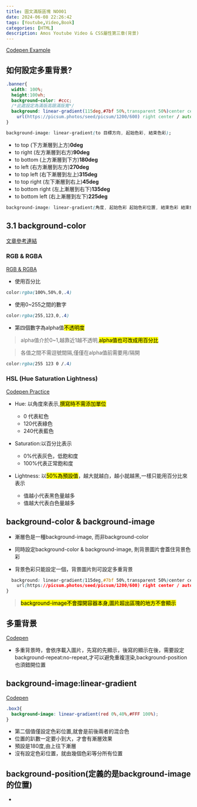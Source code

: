 ```yaml
---
title: 圖文滿版區塊 NO001
date: 2024-06-08 22:26:42
tags: [Youtube,Video,Book]
categories: [HTML]
description: Amos Youtube Video & CSS屬性第三章(背景)
---
```

[Codepen Example](https://codepen.io/gizelliang/pen/ExzvmBy)

## 如何設定多重背景?

```css
.banner{
  width: 100%;
  height:100vh;
  background-color: #ccc;
  /*此處設定為滿版高跟滿版寬*/
  background: linear-gradient(115deg,#7bf 50%,transparent 50%)center center/100% 100%,
    url(https://picsum.photos/seed/picsum/1200/600) right center / auto 100%;
}
```
```css
background-image: linear-gradient(to 目標方向, 起始色彩, 結束色彩);
```
* to top (下方漸層到上方)**0deg**
* to right (左方漸層到右方)**90deg**
* to bottom (上方漸層到下方)**180deg**
* to left (右方漸層到左方)**270deg**
* to top left (右下漸層到左上)**315deg**
* to top right (左下漸層到右上)**45deg**
* to bottom right (左上漸層到右下)**135deg**
* to bottom left (右上漸層到左下)**225deg**

```css
background-image: linear-gradient(角度, 起始色彩 起始色彩位置, 結束色彩 結束色彩位置);
```

## 3.1 background-color
[文章參考連結](https://csscoke.com/2015/01/01/rgb-hsl-hex/)

### RGB & RGBA
[RGB & RGBA](https://codepen.io/gizelliang/pen/gOJxJzG)

* 使用百分比
```css
color:rgba(100%,50%,0,.4)
```
* 使用0~255之間的數字
```css
color:rgba(255,123,0,.4)
```
* 第四個數字為alpha值<mark>不透明度</mark>

>alpha值介於0~1,越靠近1越不透明,<mark>alpha值也可改成用百分比</mark>

>各值之間不需逗號間隔,僅僅在alpha值前需要用/隔開

```css
color:rgba(255 123 0 /.4)
```

### HSL (Hue Saturation Lightness)
[Codepen Practice](https://codepen.io/gizelliang/pen/LYojoMR)
* Hue: 以角度來表示,<mark>撰寫時不需添加單位</mark>
    * 0 代表紅色
    * 120代表綠色
    * 240代表藍色

* Saturation:以百分比表示
    * 0%代表灰色，低飽和度
    * 100%代表正常飽和度

* Lightness: 以<mark>50%為預設值</mark>，越大就越白，越小就越黑,一樣只能用百分比來表示
    * 值越小代表黑色量越多
    * 值越大代表白色量越多

## background-color & background-image

* 漸層色是一種background-image, 而非background-color
* 同時設定background-color & background-image, 則背景圖片會蓋住背景色彩

* 背景色彩只能設定一個，背景圖片則可設定多重背景

```css
  background: linear-gradient(115deg,#7bf 50%,transparent 50%)center center/100% 100%,
    url(https://picsum.photos/seed/picsum/1200/600) right center / auto 100%;
}
```

><mark>background-image不會撐開容器本身,圖片超出區塊的地方不會顯示</mark>

## 多重背景
[Codepen](https://codepen.io/gizelliang/pen/ExzvBmZ)

* 多重背景時，會依序載入圖片，先寫的先顯示，後寫的顯示在後，需要設定background-repeat:no-repeat,才可以避免重複渲染,background-position也須錯開位置

## background-image:linear-gradient

[Codepen](https://codepen.io/gizelliang/pen/BaedXKy)

```css
.box3{
  background-image: linear-gradient(red 0%,40%,#FFF 100%);
}
```
* 第二個值僅設定色彩位置,就會是前後兩者的混合色
* 位置的趴數一定要小到大，才會有漸層效果
* 預設是180度,由上往下漸層
* 沒有設定色彩位置，就由幾個色彩等分所有位置

## background-position(定義的是background-image的位置)

* 